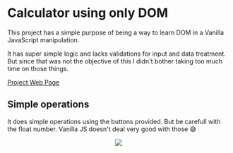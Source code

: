# Calculator using only DOM
This project has a simple purpose of being a way to learn DOM in a Vanilla JavaScript manipulation.

It has super simple logic and lacks validations for input and data treatment. But since that was not the objective of this I didn't bother taking too much time on those things.

[Project Web Page](https://silvio-souza.github.io/calc-dom/)

## Simple operations
It does simple operations using the buttons provided.
But be carefull with the float number. Vanilla JS doesn't deal very good with those 😅

<p align="center">
  <img src="https://github.com/silvio-souza/calc-dom/assets/19346642/dfe923b0-e53c-4792-be9e-9644e17f17c7"/>
</p>
